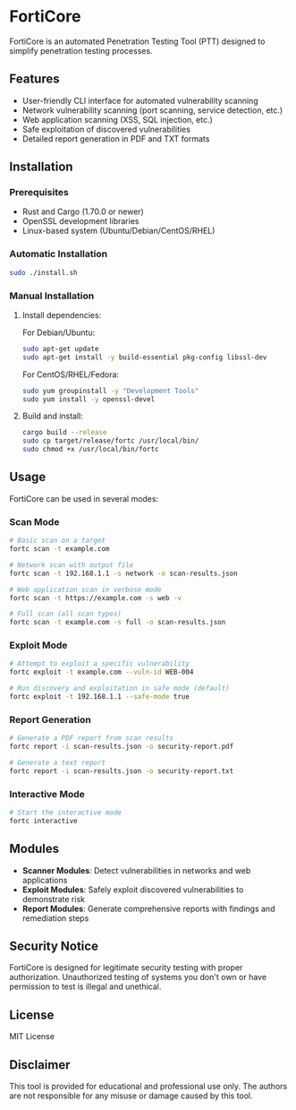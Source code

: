 # FortiCore

FortiCore is an automated Penetration Testing Tool (PTT) designed to simplify penetration testing processes.

## Features

- User-friendly CLI interface for automated vulnerability scanning
- Network vulnerability scanning (port scanning, service detection, etc.)
- Web application scanning (XSS, SQL injection, etc.)
- Safe exploitation of discovered vulnerabilities
- Detailed report generation in PDF and TXT formats

## Installation

### Prerequisites

- Rust and Cargo (1.70.0 or newer)
- OpenSSL development libraries
- Linux-based system (Ubuntu/Debian/CentOS/RHEL)

### Automatic Installation

```bash
sudo ./install.sh
```

### Manual Installation

1. Install dependencies:

   For Debian/Ubuntu:

   ```bash
   sudo apt-get update
   sudo apt-get install -y build-essential pkg-config libssl-dev
   ```

   For CentOS/RHEL/Fedora:

   ```bash
   sudo yum groupinstall -y "Development Tools"
   sudo yum install -y openssl-devel
   ```

2. Build and install:
   ```bash
   cargo build --release
   sudo cp target/release/fortc /usr/local/bin/
   sudo chmod +x /usr/local/bin/fortc
   ```

## Usage

FortiCore can be used in several modes:

### Scan Mode

```bash
# Basic scan on a target
fortc scan -t example.com

# Network scan with output file
fortc scan -t 192.168.1.1 -s network -o scan-results.json

# Web application scan in verbose mode
fortc scan -t https://example.com -s web -v

# Full scan (all scan types)
fortc scan -t example.com -s full -o scan-results.json
```

### Exploit Mode

```bash
# Attempt to exploit a specific vulnerability
fortc exploit -t example.com --vuln-id WEB-004

# Run discovery and exploitation in safe mode (default)
fortc exploit -t 192.168.1.1 --safe-mode true
```

### Report Generation

```bash
# Generate a PDF report from scan results
fortc report -i scan-results.json -o security-report.pdf

# Generate a text report
fortc report -i scan-results.json -o security-report.txt
```

### Interactive Mode

```bash
# Start the interactive mode
fortc interactive
```

## Modules

- **Scanner Modules**: Detect vulnerabilities in networks and web applications
- **Exploit Modules**: Safely exploit discovered vulnerabilities to demonstrate risk
- **Report Modules**: Generate comprehensive reports with findings and remediation steps

## Security Notice

FortiCore is designed for legitimate security testing with proper authorization. Unauthorized testing of systems you don't own or have permission to test is illegal and unethical.

## License

MIT License

## Disclaimer

This tool is provided for educational and professional use only. The authors are not responsible for any misuse or damage caused by this tool.
